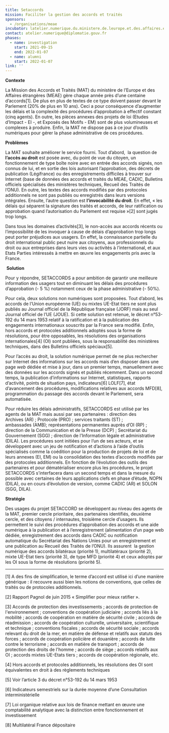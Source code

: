 ```yaml
---
title: Setaccords
mission: Faciliter la gestion des accords et traités
sponsors:
  - /organisations/meae
incubator: latelier.numerique.du.ministere.de.leurope.et.des.affaires.etrangeres
contact: atelier.numerique@diplomatie.gouv.fr
phases:
  - name: investigation
    start: 2021-09-15
    end: 2022-01-07
  - name: alumni
    start: 2022-01-07
link: ''
---
```

**Contexte**

La Mission des Accords et Traités (MAT) du ministère de l’Europe et des Affaires étrangères (MEAE) gère chaque année près d’une centaine d’accords\[1]. De plus en plus de textes de ce type doivent passer devant le Parlement (20% de plus en 10 ans). Ceci a pour conséquence d’augmenter les délais et la complexité des procédures d’approbation à effectif constant (cinq agents). En outre, les pièces annexes des projets de loi (Etudes d’Impact - EI -, et Exposés des Motifs - EM) sont de plus volumineuses et complexes à produire. Enfin, la MAT ne dispose pas à ce jour d’outils numériques pour gérer la phase administrative de ces procédures.

**Problèmes**

La MAT souhaite améliorer le service fourni. Tout d’abord,  la question de **l’accès au droit** est posée avec, du point de vue du citoyen, un fonctionnement de type boîte noire avec en entrée des accords signés, non connus de lui, et en sortie des lois autorisant l’approbation, des décrets de publication (Légifrance) ou des enregistrements difficiles à trouver sur Internet (base de données des accords et traités du MEAE, CADIC, Bulletins officiels spécialisés des ministères techniques, Recueil des Traités de l’ONU). En outre, les textes des accords modifiés par des protocoles additionnels ne sont pas publiés ou enregistrés dans leurs versions intégrales. Ensuite, l’autre question est **l’invocabilité du droit**. En effet, « les délais qui séparent la signature des traités et accords, de leur ratification ou approbation quand l’autorisation du Parlement est requise »\[2] sont jugés trop longs.

Dans tous les domaines d’activités\[3], le non-accès aux accords récents ou l’impossibilité de les invoquer à cause de délais d’approbation trop longs peut porter préjudices aux usagers. En effet, la connaissance partielle du droit international public peut nuire aux citoyens, aux professionnels du droit ou aux entreprises dans leurs vies ou activités à l’international, et aux Etats Parties intéressés à mettre en œuvre les engagements pris avec la France.

 **Solution**

Pour y répondre, SETACCORDS a pour ambition de garantir une meilleure information des usagers tout en diminuant les délais des procédures d’approbation (- 5 %) notamment ceux de la phase administrative (- 50%).

Pour cela, deux solutions non numériques sont proposées. Tout d’abord, les accords de l’Union européenne (UE) ou mixtes UE-Etat tiers ne sont plus publiés au Journal officiel de la République française (JORF) mais au seul Journal officiel de l’UE (JOUE). Si cette solution est retenue, le décret n°53-192 du 14 mars 1953 relatif à la ratification et à la publication des engagements internationaux souscrits par la France sera modifié. Enfin, hors accords et protocoles additionnels adoptés sous la forme de résolutions, pour être opposables, les résolutions des organisations internationales\[4] (OI) sont publiées, sous la responsabilité des ministères techniques, dans des Bulletins officiels spéciaux\[5].

Pour l’accès au droit, la solution numérique permet de ne plus rechercher sur Internet des informations sur les accords mais d’en disposer dans une page *web* dédiée et mise à jour, dans un premier temps, manuellement avec des données sur les accords signés et publiés récemment. Dans un second temps, la publication d’informations sur Internet, statistiques, rapports d’activité, points de situation pays, indicateurs\[6] LOLF\[7], état d’avancement des procédures, modifications relatives aux accords MFD\[8], programmation du passage des accords devant le Parlement, sera automatisée.

Pour réduire les délais administratifs, SETACCORDS est utilisé par les agents de la MAT mais aussi par ses partenaires : direction des Archives (AR) ; Protocole (PRO) ; services traitants (ST) ; ambassades (AMB); représentations permanentes auprès d’OI (RP) ; direction de la Communication et de la Presse (DCP) ; Secrétariat du Gouvernement (SGG) ; direction de l’Information légale et administrative (DILA). Les procédures sont initiées pour l’un de ses acteurs, et se développent avec un jeu de notification et d’actions à l’aide d’outils spécialisés comme la coédition pour la production de projets de loi et de leurs annexes (EI, EM) ou la consolidation des textes d’accords modifiés par des protocoles additionnels. En fonction de l’évolution des outils des partenaires et pour dématérialiser encore plus les procédures, le projet SETACCORDS s’interfacera dans un second temps et dans la mesure du possible avec certaines de leurs applications clefs en phase d’étude, NOPN (DILA), ou en cours d’évolution de version, comme CADIC (AR) et SOLON (SGG, DILA).   

**Stratégie**

Des usages du projet SETACCORD se développent au niveau des agents de la MAT, premier cercle prioritaire, des partenaires identifiés, deuxième cercle, et des citoyens / internautes, troisième cercle d’usagers. Ils permettent le suivi des procédures d’approbation des accords et une aide numérique à la publication et à l’enregistrement (alimentation d’un page web dédiée, enregistrement des accords dans CADIC ou notification automatique du Secrétariat des Nations Unies pour un enregistrement et une publication au Recueil des Traités de l’ONU). Ils assurent  la gestion numérique des accords bilatéraux (priorité 1), multilatéraux (priorité 2), mixte UE-Etat tiers (priorité 3), de type MFD (priorité 4) et ceux adoptés par les OI sous la forme de résolutions (priorité 5).



- - -

\[1] A des fins de simplification, le terme d’accord est utilisé ici d’une manière générique : il recouvre aussi bien les notions de conventions, que celles de traités ou de protocoles additionnels.

\[2] Rapport Pagnol de juin 2015 « Simplifier pour mieux ratifier ».

\[3] Accords de protection des investissements ; accords de protection de l'environnement ; conventions de coopération judiciaire ; accords liés à la mobilité ; accords de coopération en matière de sécurité civile ; accords de réadmission ; accords de coopération culturelle, universitaire, scientifique et technique ; conventions fiscales ; accords de sécurité sociale ; accords relevant du droit de la mer, en matière de défense et relatifs aux statuts des forces ; accords de coopération policière et douanière ; accords de lutte contre le terrorisme ; accords en matière de transport ; accords de protection des droits de l'homme ; accords de siège ; accords relatifs aux OI ; accords mixtes UE-Etats tiers ; accords de coopération régionale, etc.

\[4] Hors accords et protocoles additionnels, les résolutions des OI sont équivalentes en droit à des règlements techniques

\[5] Voir l’article 3 du décret n°53-192 du 14 mars 1953

\[6] Indicateurs semestriels sur la durée moyenne d’une Consultation interministérielle

\[7] Loi organique relative aux lois de finance mettant en œuvre une comptabilité analytique avec la distinction entre fonctionnement et investissement

\[8] Multilatéral France dépositaire
